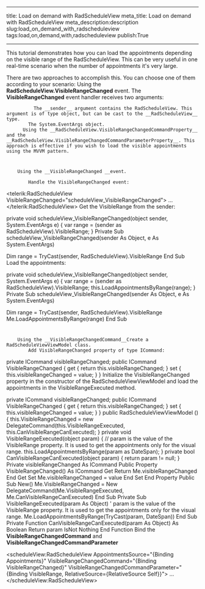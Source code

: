 ___
title: Load on demand with RadScheduleView
meta_title: Load on demand with RadScheduleView
meta_description:description
slug:load_on_demand_with_radscheduleview
tags:load,on,demand,with,radscheduleview
publish:True
___


This tutorial demonstrates how you can load the appointments depending on the visible range of the RadScheduleView. This can be very useful in one real-time scenario when the number of appointments it's very large.

There are two approaches to accomplish this. You can choose one of them according to your scenario:
          Using the __RadScheduleView.VisibleRangeChanged__ event. The __VisibleRangeChanged__ event handler receives two arguments:
          
              The __sender__ argument contains the RadScheduleView. This argument is of type object, but can be cast to the __RadScheduleView__ type.
            The System.EventArgs object.
          Using the __RadScheduleView.VisibleRangeChangedCommandProperty__ and the __RadScheduleView.VisibleRangeChangedCommandParameterProperty__. This approach is effective if you wish to load the visible appointments using the MVVM pattern.
        



# 
        Using the __VisibleRangeChanged __event.
      
            Handle the VisibleRangeChanged event:
            


<telerik:RadScheduleView VisibleRangeChanged="scheduleView_VisibleRangeChanged">
...
</telerik:RadScheduleView>
            Get the VisibleRange from the sender:
            


private void scheduleView_VisibleRangeChanged(object sender, System.EventArgs e)
{
 var range = (sender as RadScheduleView).VisibleRange;
 }
Private Sub scheduleView_VisibleRangeChanged(sender As Object, e As System.EventArgs)

 Dim range = TryCast(sender, RadScheduleView).VisibleRange
 End Sub
            Load the appointments:
            


private void scheduleView_VisibleRangeChanged(object sender, System.EventArgs e)
{
   var range = (sender as RadScheduleView).VisibleRange;
   this.LoadAppointmentsByRange(range);
}
Private Sub scheduleView_VisibleRangeChanged(sender As Object, e As System.EventArgs)

 Dim range = TryCast(sender, RadScheduleView).VisibleRange
 Me.LoadAppointmentsByRange(range)
End Sub

# 
        Using the __VisibleRangeChangedCommand__Create a RadScheduleViewViewModel class.
            Add VisibleRangeChanged property of type ICommand:
            


private ICommand visibleRangeChanged;
  public ICommand VisibleRangeChanged
  {
   get
   {
    return this.visibleRangeChanged;
   }
   set
   {
    this.visibleRangeChanged = value;
   }
  }
            Initialize the VisibleRangeChanged property in the constructor of the RadScheduleViewViewModel and load the appointments in the VisibleRangeExecuted method.
            


private ICommand visibleRangeChanged;
  public ICommand VisibleRangeChanged
  {
   get
   {
    return this.visibleRangeChanged;
   }
   set
   {
    this.visibleRangeChanged = value;
   }
  }
public RadScheduleViewViewModel ()
  {
   this.VisibleRangeChanged = new DelegateCommand(this.VisibleRangeExecuted, this.CanVisibleRangeCanExecuted);
  }
private void VisibleRangeExecuted(object param)
  {
   // param is the value of the VisibleRange property. It is used to get the appointments only for the visual range.
   this.LoadAppointmentsByRange(param as DateSpan);
  }
private bool CanVisibleRangeCanExecuted(object param)
  {
   return param != null;
  }
Private visibleRangeChanged As ICommand
Public Property VisibleRangeChanged() As ICommand
 Get
  Return Me.visibleRangeChanged
 End Get
 Set
  Me.visibleRangeChanged = value
 End Set
End Property
Public Sub New()
 Me.VisibleRangeChanged = New DelegateCommand(Me.VisibleRangeExecuted, Me.CanVisibleRangeCanExecuted)
End Sub
Private Sub VisibleRangeExecuted(param As Object)
 ' param is the value of the VisibleRange property. It is used to get the appointments only for the visual range.
 Me.LoadAppointmentsByRange(TryCast(param, DateSpan))
End Sub
Private Function CanVisibleRangeCanExecuted(param As Object) As Boolean
 Return param IsNot Nothing
End Function
            Bind the __VisibleRangeChangedCommand__ and __VisibleRangeChangedCommandParameter__


<scheduleView:RadScheduleView AppointmentsSource="{Binding Appointments}" 
         VisibleRangeChangedCommand="{Binding VisibleRangeChanged}" 
         VisibleRangeChangedCommandParameter="{Binding VisibleRange, RelativeSource={RelativeSource Self}}">
...
</scheduleView:RadScheduleView>
